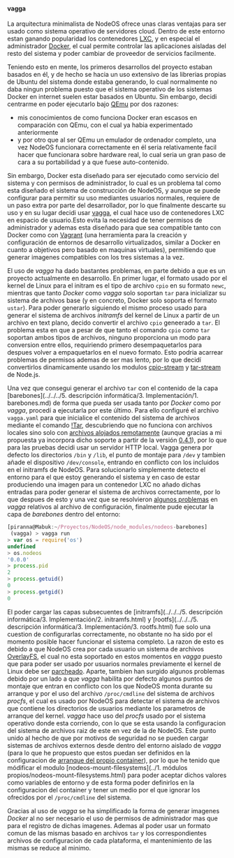 #### vagga

La arquitectura minimalista de NodeOS ofrece unas claras ventajas para ser usado
como sistema operativo de servidores cloud. Dentro de este entorno estan ganando
popularidad los contenedores [LXC](https://linuxcontainers.org), y en especial
el administrador [Docker](https://www.docker.com), el cual permite controlar las
aplicaciones aisladas del resto del sistema y poder cambiar de proveedor de
servicios facilmente.

Teniendo esto en mente, los primeros desarrollos del proyecto estaban basados en
él, y de hecho se hacia un uso extensivo de las librerias propias de Ubuntu del
sistema donde estaba generando, lo cual normalmente no daba ningun problema
puesto que el sistema operativo de los sistemas Docker en internet suelen estar
basados en Ubuntu. Sin embargo, decidi centrarme en poder ejecutarlo bajo
[QEmu](http://qemu.org) por dos razones:

* mis conocimientos de como funciona Docker eran escasos en comparación con QEmu,
  con el cual ya habia experimentado anteriormente
* y por otro que al ser QEmu un emulador de ordenador completo, una vez NodeOS
  funcionara correctamente en él seria relativamente facil hacer que funcionara
  sobre hardware real, lo cual seria un gran paso de cara a su portabilidad y a
  que fuese auto-contenido.

Sin embargo, Docker esta diseñado para ser ejecutado como servicio del sistema y
con permisos de administrador, lo cual es un problema tal como esta diseñado el
sistema de construcción de NodeOS, y aunque se puede configurar para permitir su
uso mediantes usuarios normales, requiere de un paso extra por parte del
desarrollador, por lo que finalmente descarte su uso y en su lugar decidi usar
[vagga](https://github.com/tailhook/vagga), el cual hace uso de contenedores LXC
en espacio de usuario.Esto evita la necesidad de tener permisos de administrador
y ademas esta diseñado para que sea compatible tanto con Docker como con
[Vagrant](https://www.vagrantup.com) (una herramienta para la creación y
configuración de entornos de desarrollo virtualizados, similar a Docker en
cuanto a objetivos pero basado en maquinas virtuales), permitiendo que generar
imagenes compatibles con los tres sistemas a la vez.

El uso de *vagga* ha dado bastantes problemas, en parte debido a que es un
proyecto actualmente en desarrollo. En primer lugar, el formato usado por el
kernel de Linux para el initram es el tipo de archivo `cpio` en su formato
`newc`, mientras que tanto *Docker* como *vagga* solo soportan `tar` para
inicializar su sistema de archivos base (y en concreto, Docker solo soporta el
formato `ustar`). Para poder generarlo siguiendo el mismo proceso usado para
generar el sistema de archivos *initramfs* del kernel de Linux a partir de un
archivo en text plano, decido convertir el archivo `cpio` geneerado a `tar`. El
problema esta en que a pesar de que tanto el comando `cpio` como `tar` soportan
ambos tipos de archivos, ninguno proporciona un modo para conversion entre ellos,
requiriendo primero desempaquetarlos para despues volver a empaquetarlos en el
nuevo formato. Esto podria acarrear problemas de permisos ademas de ser mas
lento, por lo que decidí convertirlos dinamicamente usando los modulos
[cpio-stream](cpio-stream.html) y [tar-stream](tar-stream.html) de Node.js.

Una vez que consegui generar el archivo `tar` con el contenido de la capa
[barebones](../../../5. descripción informática/3. Implementación/1. barebones.md)
de forma que pueda ser usada tanto por *Docker* como por *vagga*, procedí a
ejecutarla por este último. Para ello configuré el archivo `vagga.yaml` para que
inicialice el contenido del sistema de archivos mediante el comando
[!Tar](http://vagga.readthedocs.org/en/latest/build_commands.html#generic-installers),
descubriendo que no funciona con archivos locales sino solo con
[archivos alojados remotamente](https://github.com/tailhook/vagga/issues/81)
(aunque gracias a mi propuesta ya incorpora dicho soporte a partir de la versión
[0.4.1](https://github.com/tailhook/vagga/issues/81#issuecomment-147208077)),
por lo que para las pruebas decidi usar un servidor HTTP local. Vagga genera por
defecto los directorios `/bin` y `/lib`, el punto de montaje para `/dev` y
tambien añade el dispositivo `/dev/console`, entrando en conflicto con los
incluidos en el initramfs de NodeOS. Para solucionarlo simplemente detecto el
entorno para el que estoy generando el sistema y en caso de estar produciendo
una imagen para un contenedor LXC no añado dichas entradas para poder generar el
sistema de archivos correctamente, por lo que despues de esto y una vez que se
resolvieron [algunos problemas](https://github.com/tailhook/vagga/issues/85) en
*vagga* relativos al archivo de configuración, finalmente pude ejecutar la capa
de *barebones* dentro del entorno:

```Javascript
[piranna@Mabuk:~/Proyectos/NodeOS/node_modules/nodeos-barebones]
 (vagga) > vagga run
> var os = require('os')
undefined
> os.nodeos
'0.0.0'
> process.pid
2
> process.getuid()
0
> process.getgid()
0
```

El poder cargar las capas subsecuentes de
[initramfs](../../../5. descripción informática/3. Implementación/2. initramfs.html) y
[rootfs](../../../5. descripción informática/3. Implementación/3. rootfs.html)
fue solo una cuestion de configurarlas correctamente, no obstante no ha sido por
el momento posible hacer funcionar el sistema completo. La razon de esto es
debido a que NodeOS crea por cada usuario un sistema de archivos
[OverlayFS](https://www.kernel.org/doc/Documentation/filesystems/overlayfs.txt),
el cual no esta soportado en estos momentos en *vagga* puesto que para poder ser
usado por usuarios normales previamente el kernel de Linux debe ser
[parcheado](https://github.com/tailhook/vagga/issues/101#issuecomment-150922680).
Aparte, tambien han surgido algunos problemas debido por un lado a que *vagga*
habilita por defecto algunos puntos de montaje que entran en conflicto con los
que NodeOS monta durante su arranque y por el uso del archivo `/proc/cmdline`
del sistema de archivos *procfs*, el cual es usado por NodeOS para detectar el
sistema de archivos que contiene los directorios de usuarios mediante los
parametros de arranque del kernel. *vagga* hace uso del *procfs* usado por el
sistema operativo donde esta corriendo, con lo que se esta usando la
configuracion del sistema de archivos raiz de este en vez de la de NodeOS. Este
punto unido al hecho de que por motivos de seguridad no se pueden cargar
sistemas de archivos externos desde dentro del entorno aislado de *vagga* (para
lo que he propuesto que estos puedan ser definidos en la configuracion de
[arranque del propio container](https://github.com/tailhook/vagga/issues/103)),
por lo que he tenido que módificar el modulo
[nodeos-mount-filesystems](../1. módulos propios/nodeos-mount-filesystems.html)
para poder aceptar dichos valores como variables de entorno y de esta forma
poder definirlos en la configuracion del container y tener un medio por el que
ignorar los ofrecidos por el `/proc/cmdline` del sistema.

Gracias al uso de *vagga* se ha simplificado la forma de generar imagenes
*Docker* al no ser necesario el uso de permisos de administrador mas que para el
registro de dichas imagenes. Ademas al poder usar un formato comun de las mismas
basado en archivos `tar` y los correspondientes archivos de configuracion de
cada plataforma, el mantenimiento de las mismas se reduce al minimo.
